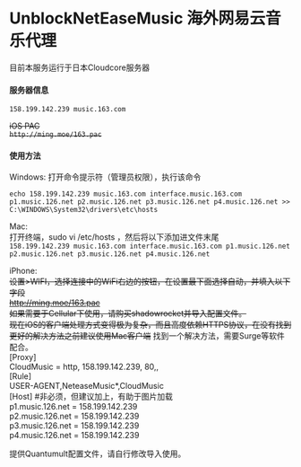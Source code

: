 # UnblockNetEaseMusic 海外网易云音乐代理

目前本服务运行于日本Cloudcore服务器

#### 服务器信息</br>
`158.199.142.239 music.163.com`

~~iOS PAC</br>
`http://ming.moe/163.pac`~~

#### 使用方法

Windows:
打开命令提示符（管理员权限），执行该命令

`echo 158.199.142.239 music.163.com interface.music.163.com p1.music.126.net p2.music.126.net p3.music.126.net p4.music.126.net >> C:\WINDOWS\System32\drivers\etc\hosts`

Mac:</br>
打开终端，sudo vi /etc/hosts ，然后将以下添加进文件末尾</br>
`158.199.142.239 music.163.com interface.music.163.com p1.music.126.net p2.music.126.net p3.music.126.net p4.music.126.net`

iPhone:</br>
~~设置>WIFI，选择连接中的WiFi右边的按钮，在设置最下面选择自动，并填入以下字段</br>
http://ming.moe/163.pac</br>
如果需要于Cellular下使用，请购买shadowrocket并导入配置文件。</br>~~
~~现在iOS的客户端处理方式变得极为复杂，而且高度依赖HTTPS协议，在没有找到更好的解决方法之前建议使用Mac客户端~~
找到一个解决方法，需要Surge等软件配合。</br>
[Proxy]</br>
CloudMusic = http, 158.199.142.239, 80,,</br>
[Rule]</br>
USER-AGENT,NeteaseMusic*,CloudMusic</br>
[Host] #非必须，但建议加上，有助于图片加载</br>
p1.music.126.net = 158.199.142.239</br>
p2.music.126.net = 158.199.142.239</br>
p3.music.126.net = 158.199.142.239</br>
p4.music.126.net = 158.199.142.239</br>

提供Quantumult配置文件，请自行修改导入使用。
